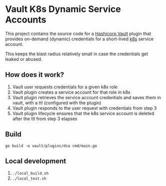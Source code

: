 # Vault K8s Dynamic Service Accounts
This project contains the source code for a [Hashicorp Vault](https://www.vaultproject.io/) plugin that provides on-demand (dynamic) credentials for a
short-lived [k8s](https://kubernetes.io/) service account.

This keeps the blast radius relatively small in case the credentials get leaked or abused.

## How does it work?
1. Vault user requests credentials for a given k8s role
1. Vault plugin creates a service account for that role in k8s
1. Vault plugin retrieves the service account credentials and saves them in vault, with a ttl (configured with the plugin)
1. Vault plugin responds to the user request with credentials from step 3
1. Vault plugin lifecycle ensures that the k8s service account is deleted after the ttl from step 3 elapses

## Build
```
go build -o vault/plugins/dsa cmd/main.go
```

## Local development
1. `./local_build.sh`
1. `./local_test.sh`

